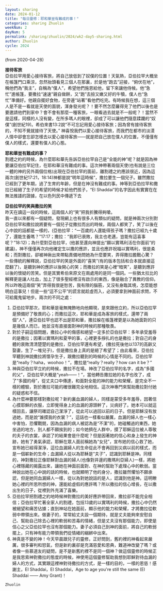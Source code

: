 ```yaml
---
layout: sharing
date: 2024-01-12
title: "每日靈修：耶和華豈有難成的事！"
categories: sharing Zhuolin
weekNum: 2
dayNum: 5
permalink: /sharing/zhuolin/2024/wk2-day5-sharing.html
author: Zhuolin
cycle: 2024
---
```

(from 2020-04-28)
   
**接待客旅**  
亞伯拉罕用愛心接待客旅，將自己放低到了奴僕的位置！天氣熱，亞伯拉罕大概坐在帳篷門口乘涼，忽然抬頭看見三個人在那裏，於是他“跑去”迎接，“俯伏在地”，稱他們為“我主”，自稱為“僕人”，希望他們施恩給他，留下來讓他侍候。他“急忙”進帳篷，要撒拉“速速”親自做餅，又“跑”去撿又嫩又好的牛犢，僕人也“急忙”準備好。他親自擺好食物，在旁邊“站著”看他們吃完。有時候我在想，這三個人是不是一看就是天使的面貌，渾身發光呢？！要不然怎麼羅得見了他們以後也是要邀請他們到家中？會不會有那麼一種客旅，一眼看過去就是不一般呢？！當然不是這樣，同樣的人沒有變，在所多瑪人的眼裡，卻成了可以讓他們隨意蹂躪的“奴僕”(創世紀19)。希伯來書13:2說“不可忘記用愛心接待客旅；因為曾有接待客旅的，不知不覺就接待了天使。” 神喜悅我們以愛心接待客旅，而我們在都市的淡漠人情中卻會忘卻怎樣去以愛心接待客旅——就是把自己放在僕人的位置，不僅僅有僕人的樣式，還要有僕人的心態。  
   
**耶和華豈有難成的事？**  
割禮之約的時候，為什麼耶和華先告訴亞伯拉罕自己是“全能的神”呢？就是因為神要讓亞伯拉罕記住，在耶和華沒有難成的事。這次神帶著兩個天使(也有說是三位一體的神的另外兩個位格)出現在亞伯拉罕的面前，離割禮之約應該很近，因為這兩次(創世紀17:21，18:14)神都是說“明年這時候”，撒拉要生一個兒子。雖然撒拉已經到了更年期，過了生育的年齡，但是在神沒有難成的事。神等到亞伯拉罕和撒拉已經絕了生子的希望的時候才給他們孩子，“El Shaddai”的名字因此有實實在在無法推諉的證據，在以色列民中傳遞下去  
   
**亞伯拉罕的笑與撒拉的笑**  
昨天在讀這一段的時候，這兩個人的“笑”把我折騰得夠嗆。  
我一直以來都有一個疑問，發現網上也有很多人有類似的疑問，就是神兩次分別對亞伯拉罕和撒拉說將要有一個兒子從撒拉而出的時候，兩個人都笑了，笑了以後在心中說的話都是一樣的，(亞伯拉罕：“一百歲的人還能得孩子嗎？撒拉已經九十歲了，還能生養嗎？”17:17；撒拉：“我即已衰敗，我主也老邁，豈能有這喜事呢？”18:12)；為什麼對亞伯拉罕，(他甚至還向神提出“願以實瑪利活在你面前”的建議)，神不僅僅再次向他確定生以撒的應許，並且也應許祝福以實瑪利，很是柔和；而對撒拉，卻被神揪出來帶點責備地問她為什麼要笑，弄得撒拉膽戰心驚？  
一些傳統的解釋說，亞伯拉罕的笑是外面的“喜笑”(有的版本包括和合本就直接這麼翻了)，是聽到神的應許以後開心的笑；而撒拉的笑是心裡“暗笑”，是聽到應許以後的懷疑的苦笑。但是其實希伯來原文在兩處用的是同一個詞。一些猶太拉比的解釋更是讓人吐血，加上了很多聖經裡沒有啟示的東西，像是融合了異教的信仰。  
所以昨晚這兩個“笑”弄得我很是愁苦，我有限的腦筋，又沒有身臨其境，怎麼能想明白這事兒！但是一些“這不公平”的謊言就趁虛而入，必須要拿到神面前求問，不可給魔鬼留地步。兩次的不同之處：  
   
1. 亞伯拉罕那次，耶和華是毫無掩飾地向他顯現，是來跟他立約，所以亞伯拉罕是預備好了敬畏的心；而撒拉這次，耶和華是成為客旅的樣式，還帶了兩個“人”，連亞伯拉罕也認不出是耶和華，撒拉躲在帳篷裡更是以為她面對的只是幾個人而已，她並沒有直接面對神的時候的那種敬畏。  
2. 對於子嗣這個問題，撒拉心中的傷感和絕望一定多於亞伯拉罕：多年承受羞辱的是撒拉；因著以實瑪利和夏甲的事，心裡更多掙扎的也是撒拉；對自己的身體的衰敗清清楚楚的是撒拉，亞伯拉罕還有希望，(撒拉死後他以137的高齡又娶妻，生了一堆兒子)，但是撒拉身上真的是絕了希望了；由此看來，亞伯拉罕聽到神說撒拉將懷孕生子，跟撒拉聽到的時候的心情是不同的。亞伯拉罕是“really？haha，woohoo！”，撒拉是“really？really？how can it be？”  
3. 神與亞伯拉罕立約的時候，撒拉不在場。神改了亞伯拉罕的名字，成為“多國的父”，亞伯拉罕大概是“yeah——！”，當他轉告撒拉她的名字也改了，成了“多國的母”，從丈夫口中傳達，和面對全能的神的能力和榮耀，是完全不一樣的體驗，對於撒拉可能的確很難完全地相信。這次神專門來幫助撒拉對付她的疑惑和不信。  
4. 為什麼神要那樣對撒拉呢？新約裏血漏的婦人，同樣是蒙受多年羞辱，因著信心摸耶穌的衣服，立即覺得身上的血漏的源頭幹了，災病好了。她本可以就這樣回去，讓祭司確認自己潔淨了，從此可以過回以前的日子。但是耶穌沒有放過她，而是說“誰摸我的衣裳？”，這話也一樣看似嚴厲，血漏的婦人也一樣心中害怕，恐懼戰兢，因為血漏的病人被認為是“不潔”的，她碰觸過的東西，她坐過的地方，別人都不願挨到的；如今她擠在人群中，摸了耶穌這位被人尊敬的夫子的衣裳，承認了的結果會是什麼呢？但是因著她的信心和身上發生的神跡，她有了勇氣承認，耶穌在眾人面前稱她為“女兒”，宣布她的信心救了她，宣布她已經得潔淨，這位血漏婦人的生命從此不會再回到災病以前的樣式，而是一個嶄新的生命；血漏婦人從以為耶穌是“夫子”，認識到耶穌是神。同樣的，神對撒拉正像耶穌對血漏的婦人(也像對井邊的撒瑪利亞婦人)一樣，將她心裡隱藏的揭露出來，讓她在神面前面對、在神的幫助下處理心中的軟弱。當神說出她在心中說的話的時候，也就顯明了他的身分，撒拉雖然懼怕不願承認，但是她同血漏婦人一樣，從以為對她說話的是人，認識到他是神。這明瞭她心裡的所思所想的神，還能給虛假的應許嗎？所以撒拉的信心增長，在以撒出生的日子，從裡到外充滿了喜樂。  
5. 亞伯拉罕把割禮之約地時候神對撒拉的美好應許帶回來，撒拉卻不能完全相信；亞伯拉罕忙著全家人的割禮，包括13歲的以實瑪利的時候，撒拉心中仍然被絕望和痛苦佔據；直到神站在她面前，顯示他的能力和榮耀，才將撒拉從軟弱中帶領出來。做妻子的，常常給丈夫設一個期待，就是丈夫能夠來安慰自己、幫助自己除去心裡的軟弱和苦毒的情緒，但是丈夫沒有那個能力，即使是信心之父亞伯拉罕也沒有那個能力。妻子必須自己到神的面前，將自己的軟弱擺上，只有神有能力帶領我們從情緒的綑綁中出來。  
6. 神真是不變的神！今天早晨跟兒子的靈修，正好問到，舊約裡的神看起來嚴厲，很多審判和怒氣，但是新約裏卻是充滿慈愛和恩典，難道神改變了嗎？或者像一些慕道友的疑問，是不是新舊約裡不是同一個神？做這個靈修的時候正是我思索神對撒拉的態度的時候，神使用這個靈修幫助我想到耶穌對待血漏的婦人的方式，其實跟這裡神對待撒拉的方式，是一樣的目的，一樣的恩慈！感謝主，El Shaddai，El Shaddai，Age to age you're still the same (El Shaddai —— Amy Grant)！  
   
`Zhuolin`
